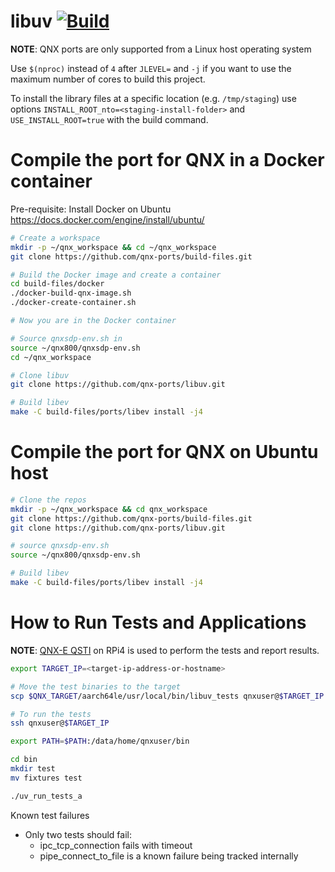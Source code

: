 # libuv [![Build](https://github.com/qnx-ports/build-files/actions/workflows/libuv.yml/badge.svg)](https://github.com/qnx-ports/build-files/actions/workflows/libuv.yml)

**NOTE**: QNX ports are only supported from a Linux host operating system

Use `$(nproc)` instead of `4` after `JLEVEL=` and `-j` if you want to use the maximum number of cores to build this project.

To install the library files at a specific location (e.g. `/tmp/staging`) use options `INSTALL_ROOT_nto=<staging-install-folder>` and `USE_INSTALL_ROOT=true` with the build command.

# Compile the port for QNX in a Docker container

Pre-requisite: Install Docker on Ubuntu https://docs.docker.com/engine/install/ubuntu/

```bash
# Create a workspace
mkdir -p ~/qnx_workspace && cd ~/qnx_workspace
git clone https://github.com/qnx-ports/build-files.git

# Build the Docker image and create a container
cd build-files/docker
./docker-build-qnx-image.sh
./docker-create-container.sh

# Now you are in the Docker container

# Source qnxsdp-env.sh in
source ~/qnx800/qnxsdp-env.sh
cd ~/qnx_workspace

# Clone libuv
git clone https://github.com/qnx-ports/libuv.git

# Build libev
make -C build-files/ports/libev install -j4
```

# Compile the port for QNX on Ubuntu host

```bash
# Clone the repos
mkdir -p ~/qnx_workspace && cd qnx_workspace
git clone https://github.com/qnx-ports/build-files.git
git clone https://github.com/qnx-ports/libuv.git

# source qnxsdp-env.sh
source ~/qnx800/qnxsdp-env.sh

# Build libev
make -C build-files/ports/libev install -j4
```

# How to Run Tests and Applications

**NOTE**: [QNX-E QSTI](https://gitlab.com/qnx/quick-start-images/raspberry-pi-qnx-8.0-quick-start-image) on RPi4 is used to perform the tests and report results.

```bash
export TARGET_IP=<target-ip-address-or-hostname>

# Move the test binaries to the target
scp $QNX_TARGET/aarch64le/usr/local/bin/libuv_tests qnxuser@$TARGET_IP:~/bin

# To run the tests
ssh qnxuser@$TARGET_IP

export PATH=$PATH:/data/home/qnxuser/bin

cd bin
mkdir test
mv fixtures test

./uv_run_tests_a
```

Known test failures

- Only two tests should fail:
  - ipc_tcp_connection fails with timeout
  - pipe_connect_to_file is a known failure being tracked internally
